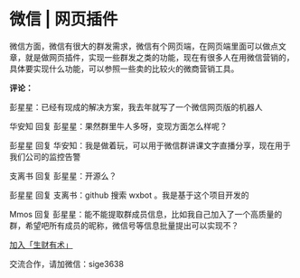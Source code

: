 # 微信 | 网页插件

微信方面，微信有很大的群发需求，微信有个网页端，在网页端里面可以做点文章，就是做网页插件，实现一些群发之类的功能，现在有很多人在用微信营销的，具体要实现什么功能，可以参照一些卖的比较火的微商营销工具。

**评论：**

彭星星：已经有现成的解决方案，我去年就写了一个微信网页版的机器人

华安知 回复 彭星星：果然群里牛人多呀，变现方面怎么样呢？

彭星星 回复 华安知：我是做着玩，可以用于微信群讲课文字直播分享，现在用于我们公司的监控告警

支离书 回复 彭星星：开源么？

彭星星 回复 支离书：github 搜索 wxbot 。我是基于这个项目开发的

Mmos 回复 彭星星：能不能提取群成员信息，比如我自己加入了一个高质量的群，希望吧所有成员的昵称，微信号等信息批量提出可以实现不？

[加入「生财有术」](https://www.ilangcai.com/jiaru/)

交流合作，请加微信：sige3638